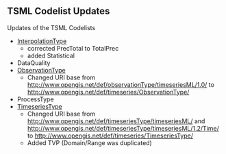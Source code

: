 ## TSML Codelist Updates

Updates of the TSML Codelists
- [InterpolationType](https://github.com/opengeospatial/timeseriesML/blob/master/Codelists/Fix/InterpolationTypeUpdate.ttl)
  - corrected PrecTotal to TotalPrec
  - added Statistical
- DataQuality
- [ObservationType](https://github.com/opengeospatial/timeseriesML/blob/master/Codelists/Fix/ObservationTypeUpdate.ttl)
  - Changed URI base from http://www.opengis.net/def/observationType/timeseriesML/1.0/ to http://www.opengis.net/def/timeseries/ObservationType/
- ProcessType
- [TimeseriesType](https://github.com/opengeospatial/timeseriesML/blob/master/Codelists/Fix/TimeseriesTypeUpdate.ttl)
  - Changed URI base from http://www.opengis.net/def/timeseriesType/timeseriesML/ and http://www.opengis.net/def/timeseriesType/timeseriesML/1.2/Time/ to http://www.opengis.net/def/timeseries/TimeseriesType/
  - Added TVP (Domain/Range was duplicated) 
